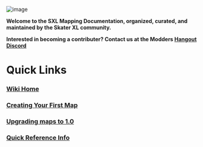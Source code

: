 ![image](https://user-images.githubusercontent.com/65366947/88027403-0b5da300-caec-11ea-8c39-168958d4a245.png)

**Welcome to the SXL Mapping Documentation, organized, curated, and maintained by the Skater XL community.**

**Interested in becoming a contributer? Contact us at the Modders [Hangout Discord](https://discord.gg/X27YBv5)**

# Quick Links

### [Wiki Home](https://github.com/SqueegeeDino/skaterxl-mapping-wiki/wiki)

### [Creating Your First Map](https://github.com/SqueegeeDino/skaterxl-mapping-wiki/wiki/Creating-Your-First-Map)

### [Upgrading maps to 1.0](https://github.com/SqueegeeDino/skaterxl-mapping-wiki/wiki/Upgrading-to-1.0)

### [Quick Reference Info](https://github.com/SqueegeeDino/skaterxl-mapping-wiki/wiki/Quick-Reference-Information)
